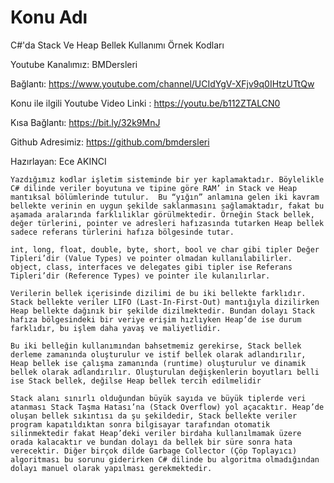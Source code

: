 # Konu Adı
C#'da Stack Ve Heap Bellek Kullanımı Örnek Kodları

Youtube Kanalımız: BMDersleri

Bağlantı: https://www.youtube.com/channel/UCIdYgV-XFjv9q0IHtzUTtQw

Konu ile ilgili Youtube Video Linki : https://youtu.be/b112ZTALCN0

Kısa Bağlantı: https://bit.ly/32k9MnJ

Github Adresimiz: https://github.com/bmdersleri

Hazırlayan: Ece AKINCI


 	Yazdığımız kodlar işletim sisteminde bir yer kaplamaktadır. Böylelikle C# dilinde veriler boyutuna ve tipine göre RAM’ in Stack ve Heap mantıksal bölümlerinde tutulur.  Bu “yığın” anlamına gelen iki kavram bellekte verinin en uygun şekilde saklanmasını sağlamaktadır, fakat bu aşamada aralarında farklılıklar görülmektedir. Örneğin Stack bellek, değer türlerini, pointer ve adresleri hafızasında tutarken Heap bellek sadece referans türlerini hafıza bölgesinde tutar. 

 	int, long, float, double, byte, short, bool ve char gibi tipler Değer Tipleri’dir (Value Types) ve pointer olmadan kullanılabilirler. object, class, interfaces ve delegates gibi tipler ise Referans Tipleri’dir (Reference Types) ve pointer ile kulanılırlar. 

 	Verilerin bellek içerisinde dizilimi de bu iki bellekte farklıdır. Stack bellekte veriler LIFO (Last-In-First-Out) mantığıyla dizilirken Heap bellekte dağınık bir şekilde dizilmektedir. Bundan dolayı Stack hafıza bölgesindeki bir veriye erişim hızlıyken Heap’de ise durum farklıdır, bu işlem daha yavaş ve maliyetlidir. 

 	Bu iki belleğin kullanımından bahsetmemiz gerekirse, Stack bellek derleme zamanında oluşturulur ve istif bellek olarak adlandırılır, Heap bellek ise çalışma zamanında (runtime) oluşturulur ve dinamik bellek olarak adlandırılır. Oluşturulan değişkenlerin boyutları belli ise Stack bellek, değilse Heap bellek tercih edilmelidir

  	Stack alanı sınırlı olduğundan büyük sayıda ve büyük tiplerde veri atanması Stack Taşma Hatası’na (Stack Overflow) yol açacaktır. Heap’de oluşan bellek sıkıntısı da şu şekildedir, Stack bellekte veriler program kapatıldıktan sonra bilgisayar tarafından otomatik silinmektedir fakat Heap’deki veriler birdaha kullanılmamak üzere orada kalacaktır ve bundan dolayı da bellek bir süre sonra hata verecektir. Diğer birçok dilde Garbage Collector (Çöp Toplayıcı) algoritması bu sorunu giderirken C# dilinde bu algoritma olmadığından dolayı manuel olarak yapılması gerekmektedir.

